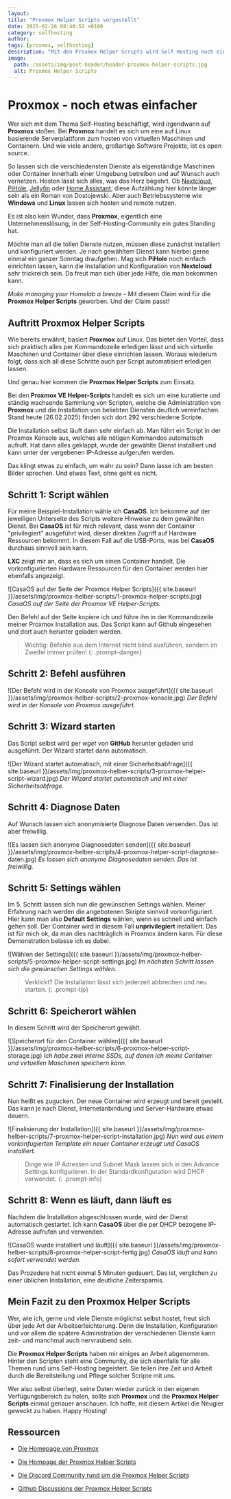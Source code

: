 ```yaml
---
layout: 
title: "Proxmox Helper Scripts vorgestellt"
date: 2025-02-26 08:40:52 +0100
category: selfhosting
author: 
tags: [proxmox, selfhosting]
description: "Mit den Proxmox Helper Scripts wird Self Hosting noch einfacher."
image:
  path: /assets/img/post-header/header-proxmox-helper-scripts.jpg
  alt: Proxmox Helper Scripts
---
```


# Proxmox - noch etwas einfacher

Wer sich mit dem Thema Self-Hosting beschäftigt, wird irgendwann auf **Proxmox** stoßen. Bei **Proxmox** handelt es sich um eine auf Linux basierende Serverplattform zum hosten von virtuellen Maschinen und Containern. Und wie viele andere, großartige Software Projekte, ist es open source. 

So lassen sich die verschiedensten Dienste als eigenständige Maschinen oder Container innerhalb einer Umgebung betreiben und auf Wunsch auch vernetzen. Hosten lässt sich alles, was das Herz begehrt. Ob [Nextcloud](https://nextcloud.com), [PiHole](https://pi-hole.net), [Jellyfin](https://jellyfin.org/) oder [Home Assistant](https://www.home-assistant.io/), diese Aufzählung hier könnte länger sein als ein Roman von Dostojewski. Aber auch Betriebssysteme wie **Windows** und **Linux** lassen sich hosten und remote nutzen. 

Es ist also kein Wunder, dass **Proxmox**, eigentlich eine Unternehmenslösung, in der Self-Hosting-Community ein gutes Standing hat.

Möchte man all die tollen Dienste nutzen, müssen diese zunächst installiert und konfiguriert werden. Je nach gewähltem Dienst kann hierbei gerne einmal ein ganzer Sonntag draufgehen. Mag sich **PiHole** noch einfach einrichten lassen, kann die Installation und Konfiguration von **Nextcloud** sehr trickreich sein. Da freut man sich über jede Hilfe, die man bekommen kann.

*Make managing your Homelab a breeze* - Mit diesem Claim wird für die **Proxmox Helper Scripts** geworben. Und der Claim passt!

## Auftritt Proxmox Helper Scripts

Wie bereits erwähnt, basiert **Proxmox** auf Linux. Das bietet den Vorteil, dass sich praktisch alles per Kommandozeile erledigen lässt und sich virtuelle Maschinen und Container über diese einrichten lassen. Woraus wiederum folgt, dass sich all diese Schritte auch per Script automatisiert erledigen lassen. 

Und genau hier kommen die **Proxmox Helper Scripts** zum Einsatz.

Bei den **Proxmox VE Helper-Scripts** handelt es sich um eine kuratierte und ständig wachsende Sammlung von Scripten, welche die Administration von **Proxmox** und die Installation von beliebten Diensten deutlich vereinfachen. Stand heute (26.02.2025) finden sich dort 292 verschiedene Scripte. 

Die Installation selbst läuft dann sehr einfach ab. Man führt ein Script in der Proxmox Konsole aus, welches alle nötigen Kommandos automatisch aufruft. Hat dann alles geklappt, wurde der gewählte Dienst installiert und kann unter der vergebenen IP-Adresse aufgerufen werden.

Das klingt etwas zu einfach, um wahr zu sein? Dann lasse ich am besten Bilder sprechen. Und etwas Text, ohne geht es nicht.

## Schritt 1: Script wählen

Für meine Beispiel-Installation wähle ich **CasaOS**. Ich bekomme auf der jeweiligen Unterseite des Scripts weitere Hinweise zu dem gewählten Dienst. Bei **CasaOS** ist für mich relevant, dass wenn der Container "privilegiert" ausgeführt wird, dieser direkten Zugriff auf Hardware Ressourcen bekommt. In diesem Fall auf die USB-Ports, was bei **CasaOS** durchaus sinnvoll sein kann. 

**LXC** zeigt mir an, dass es sich um einen Container handelt. Die vorkonfigurierten Hardware Ressourcen für den Container werden hier ebenfalls angezeigt. 

![CasaOS auf der Seite der Proxmox Helper Scripts]({{ site.baseurl }}/assets/img/proxmox-helber-scripts/1-proxmox-helper-scripts.jpg)
_CasaOS auf der Seite der Proxmox VE Helper-Scripts._

Den Befehl auf der Seite kopiere ich und führe ihn in der Kommandozeile meiner Proxmox Installation aus. Das Script kann auf Github eingesehen und dort auch herunter geladen werden.

> Wichtig: Befehle aus dem Internet nicht blind ausführen, sondern im Zweifel immer prüfen!
{: .prompt-danger}

## Schritt 2: Befehl ausführen

![Der Befehl wird in der Konsole von Proxmox ausgeführt]({{ site.baseurl }}/assets/img/proxmox-helber-scripts/2-proxmox-konsole.jpg)
_Der Befehl wird in der Konsole von Proxmox ausgeführt._

## Schritt 3: Wizard starten

Das Script selbst wird per *wget* von **GitHub** herunter geladen und ausgeführt. Der Wizard startet dann automatisch.

![Der Wizard startet automatisch, mit einer Sicherheitsabfrage]({{ site.baseurl }}/assets/img/proxmox-helber-scripts/3-proxmox-helper-script-wizard.jpg)
_Der Wizard startet automatisch und mit einer Sicherheitsabfrage._

## Schritt 4: Diagnose Daten

Auf Wunsch lassen sich anonymisierte Diagnose Daten versenden. Das ist aber freiwillig.

![Es lassen sich anonyme Diagnosedaten senden]({{ site.baseurl }}/assets/img/proxmox-helber-scripts/4-proxmox-helper-script-diagnose-daten.jpg)
_Es lassen sich anonyme Diagnosedaten senden. Das ist freiwillig._

## Schritt 5: Settings wählen

Im 5. Schritt lassen sich nun die gewünschen Settings wählen. Meiner Erfahrung nach werden die angebotenen Skripte sinnvoll vorkonfiguriert. Hier kann man also **Default Settings** wählen, wenn es schnell und einfach gehen soll. Der Container wird in diesem Fall **unprivilegiert** installiert. Das ist für mich ok, da man dies nachträglich in Proxmox ändern kann. Für diese Demonstration belasse ich es dabei.

![Wählen der Settings]({{ site.baseurl }}/assets/img/proxmox-helber-scripts/5-proxmox-helper-script-settings.jpg)
_Im nächsten Schritt lassen sich die gewünschen Settings wählen._

> Verklickt? Die Installation lässt sich jederzeit abbrechen und neu starten.
{: .prompt-tip}

## Schritt 6: Speicherort wählen

In diesem Schritt wird der Speicherort gewählt.

![Speicherort für den Container wählen]({{ site.baseurl }}/assets/img/proxmox-helber-scripts/6-proxmox-helper-script-storage.jpg)
_Ich habe zwei interne SSDs, auf denen ich meine Container und virtuellen Maschinen speichern kann._

## Schritt 7: Finalisierung der Installation

Nun heißt es zugucken. Der neue Container wird erzeugt und bereit gestellt. Das kann je nach Dienst, Internetanbindung und Server-Hardware etwas dauern. 

![Finalisierung der Installation]({{ site.baseurl }}/assets/img/proxmox-helber-scripts/7-proxmox-helper-script-installation.jpg)
_Nun wird aus einem vorkonfugierten Template ein neuer Container erzeugt und CasaOS installiert._ 

> Dinge wie IP Adressen und Subnet Mask lassen sich in den Advance Settings konfigurieren. In der Standardkonfiguration wird DHCP verwendet.
{: .prompt-info}

## Schritt 8: Wenn es läuft, dann läuft es

Nachdem die Installation abgeschlossen wurde, wird der Dienst automatisch gestartet. Ich kann **CasaOS** über die per DHCP bezogene IP-Adresse aufrufen und verwenden.

![CasaOS wurde installiert und läuft]({{ site.baseurl }}/assets/img/proxmox-helber-scripts/8-proxmox-helper-script-fertig.jpg)
_CasaOS läuft und kann sofort verwendet werden._

Das Prozedere hat nicht einmal 5 Minuten gedauert. Das ist, verglichen zu einer üblichen Installation, eine deutliche Zeitersparnis.

## Mein Fazit zu den Proxmox Helper Scripts

Wer, wie ich, gerne und viele Dienste möglichst selbst hostet, freut sich über jede Art der Arbeitserleichterung. Denn die Installation, Konfiguration und vor allem die spätere Administration der verschiedenen Dienste kann zeit- und manchmal auch nervraubend sein. 

Die **Proxmox Helper Scripts** haben mir einiges an Arbeit abgenommen. Hinter den Scripten steht eine Community, die sich ebenfalls für alle Themen rund ums Self-Hosting begeistert. Sie teilen ihre Zeit und Arbeit durch die Bereitstellung und Pflege solcher Scripte mit uns. 

Wer also selbst überlegt, seine Daten wieder zurück in den eigenen Verfügungsbereich zu holen, sollte sich **Proxmox** und die **Proxmox Helper Scripts** einmal genauer anschauen. Ich hoffe, mit diesem Artikel die Neugier geweckt zu haben. Happy Hosting!

## Ressourcen

* [Die Homepage von Proxmox](https://www.proxmox.com/de/)

* [Die Hompage der Proxmox Helper Scripts](https://community-scripts.github.io/ProxmoxVE/)

* [Die Discord Community rund um die Proxmox Helper Scripts](https://discord.com/invite/2wvnMDgdnU)

* [Github Discussions der Proxmox Helper Scripts](https://github.com/community-scripts/ProxmoxVE/discussions)


